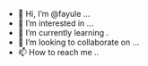 - 👋 Hi, I’m @fayule ...
- 👀 I’m interested in ...
- 🌱 I’m currently learning .
- 💞️ I’m looking to collaborate on ...
- 📫 How to reach me ..

<!---
fayule/fayule is a ✨ special ✨ repository because its `README.md` (this file) appears on your GitHub profile.
You can click the Preview link to take a look at your changes.
--->
